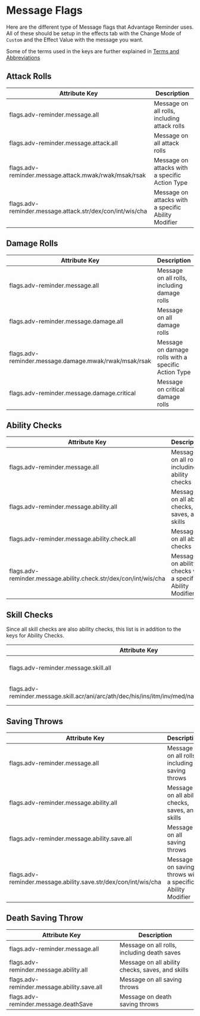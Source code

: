 # Message Flags

Here are the different type of Message flags that Advantage Reminder uses. All of these should be setup in the effects tab with the Change Mode of `Custom` and the Effect Value with the message you want.

Some of the terms used in the keys are further explained in [Terms and Abbreviations](terms.md)

## Attack Rolls

| Attribute Key | Description |
|----|----|
| flags.adv-reminder.message.all | Message on all rolls, including attack rolls |
| flags.adv-reminder.message.attack.all | Message on all attack rolls |
| flags.adv-reminder.message.attack.mwak/rwak/msak/rsak | Message on attacks with a specific Action Type |
| flags.adv-reminder.message.attack.str/dex/con/int/wis/cha | Message on attacks with a specific Ability Modifier |

## Damage Rolls

| Attribute Key | Description |
|----|----|
| flags.adv-reminder.message.all | Message on all rolls, including damage rolls |
| flags.adv-reminder.message.damage.all | Message on all damage rolls |
| flags.adv-reminder.message.damage.mwak/rwak/msak/rsak | Message on damage rolls with a specific Action Type |
| flags.adv-reminder.message.damage.critical | Message on critical damage rolls |

## Ability Checks 

| Attribute Key | Description |
|----|----|
| flags.adv-reminder.message.all | Message on all rolls, including ability checks |
| flags.adv-reminder.message.ability.all | Message on all ability checks, saves, and skills |
| flags.adv-reminder.message.ability.check.all | Message on all ability checks |
| flags.adv-reminder.message.ability.check.str/dex/con/int/wis/cha | Message on ability checks with a specific Ability Modifier |

## Skill Checks

Since all skill checks are also ability checks, this list is in addition to the keys for Ability Checks.

| Attribute Key | Description |
|----|----|
| flags.adv-reminder.message.skill.all | Message on all skill checks |
| flags.adv-reminder.message.skill.acr/ani/arc/ath/dec/his/ins/itm/inv/med/nat/prc/prf/per/rel/slt/ste/sur | Message on specific Skills |

## Saving Throws 

| Attribute Key | Description |
|----|----|
| flags.adv-reminder.message.all | Message on all rolls, including saving throws |
| flags.adv-reminder.message.ability.all | Message on all ability checks, saves, and skills |
| flags.adv-reminder.message.ability.save.all | Message on all saving throws |
| flags.adv-reminder.message.ability.save.str/dex/con/int/wis/cha | Message on saving throws with a specific Ability Modifier |

## Death Saving Throw

| Attribute Key | Description |
|----|----|
| flags.adv-reminder.message.all | Message on all rolls, including death saves |
| flags.adv-reminder.message.ability.all | Message on all ability checks, saves, and skills |
| flags.adv-reminder.message.ability.save.all | Message on all saving throws |
| flags.adv-reminder.message.deathSave | Message on death saving throws |
